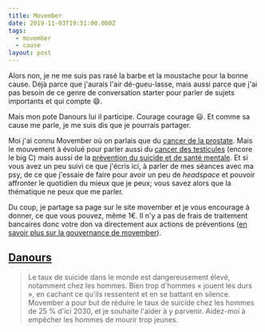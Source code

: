 ```yaml
---
title: Movember
date: 2019-11-03T19:51:00.000Z
tags:
  - movember
  - cause
layout: post
---
```

Alors non, je ne me suis pas rasé la barbe et la moustache pour la bonne cause. Déjà parce que j'aurais l'air dé-gueu-lasse, mais aussi parce que j'ai pas besoin de ce genre de conversation starter pour parler de sujets importants et qui compte 😄.

Mais mon pote Danours lui il participe. Courage courage 😃. Et comme sa cause me parle, je me suis dis que je pourrais partager.

Moi j'ai connu Movember où on parlais que du [cancer de la prostate](https://be.movember.com/fr/about/prostate-cancer). Mais le mouvement à évolué pour parler aussi du [cancer des testicules](https://be.movember.com/fr/about/testicular-cancer) (encore le big C) mais aussi de la [prévention du suicide et de santé mentale](https://be.movember.com/fr/about/mental-health). Et si vous avez un peu suivi ce que j'écris ici, à parler de mes séances avec ma psy, de ce que j'essaie de faire pour avoir un peu de _headspace_ et pouvoir affronter le quotidien du mieux que je peux; vous savez alors que la thématique ne peux que me parler. 

Du coup, je partage sa page sur le site movember et je vous encourage à donner, ce que vous pouvez, même 1€. Il n'y a pas de frais de traitement bancaires donc votre don va directement aux actions de préventions ([en savoir plus sur la gouvernance de movember](https://be.movember.com/fr/about/governance)).

## [Danours](https://mobro.co/danours)

> Le taux de suicide dans le monde est dangereusement élevé, notamment chez les hommes. Bien trop d'hommes « jouent les durs », en cachant ce qu'ils ressentent et en se battant en silence. Movember a pour but de réduire le taux de suicide chez les hommes de 25 % d'ici 2030, et je souhaite l'aider à y parvenir. Aidez-moi à empêcher les hommes de mourir trop jeunes.
